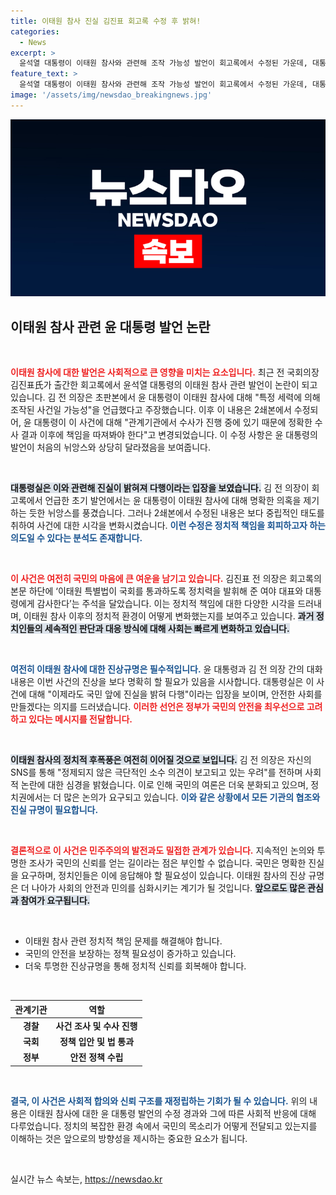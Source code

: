 ```yaml
---
title: 이태원 참사 진실 김진표 회고록 수정 후 밝혀!
categories:
  - News
excerpt: >
  윤석열 대통령이 이태원 참사와 관련해 조작 가능성 발언이 회고록에서 수정된 가운데, 대통령실은 진실이 밝혀져 다행이라고 전했습니다. 정치적 책임을 둘러싼 논란이 다시 수면 위로 떠오르고 있습니다. 궁금한 진실, 클릭해 보세요!
feature_text: >
  윤석열 대통령이 이태원 참사와 관련해 조작 가능성 발언이 회고록에서 수정된 가운데, 대통령실은 진실이 밝혀져 다행이라고 전했습니다. 정치적 책임을 둘러싼 논란이 다시 수면 위로 떠오르고 있습니다. 궁금한 진실, 클릭해 보세요!
image: '/assets/img/newsdao_breakingnews.jpg'
---
```


<p><img src="/assets/img/newsdao_breakingnews.jpg" alt="pcversion 속보" /></p>

<h2 data-ke-size="size26">이태원 참사 관련 윤 대통령 발언 논란</h2>

<p data-ke-size="size16">&nbsp;</p>

<p><b><span style="color: #ee2323;">이태원 참사에 대한 발언은 사회적으로 큰 영향을 미치는 요소입니다.</span></b> 최근 전 국회의장 김진표氏가 출간한 회고록에서 윤석열 대통령의 이태원 참사 관련 발언이 논란이 되고 있습니다. 김 전 의장은 초판본에서 윤 대통령이 이태원 참사에 대해 "특정 세력에 의해 조작된 사건일 가능성"을 언급했다고 주장했습니다. 이후 이 내용은 2쇄본에서 수정되어, 윤 대통령이 이 사건에 대해 "관계기관에서 수사가 진행 중에 있기 때문에 정확한 수사 결과 이후에 책임을 따져봐야 한다"고 변경되었습니다. 이 수정 사항은 윤 대통령의 발언이 처음의 뉘앙스와 상당히 달라졌음을 보여줍니다.</p>

<p data-ke-size="size16">&nbsp;</p>

<p><b><span style="background-color: #21538527;">대통령실은 이와 관련해 진실이 밝혀져 다행이라는 입장을 보였습니다.</span></b> 김 전 의장이 회고록에서 언급한 초기 발언에서는 윤 대통령이 이태원 참사에 대해 명확한 의혹을 제기하는 듯한 뉘앙스를 풍겼습니다. 그러나 2쇄본에서 수정된 내용은 보다 중립적인 태도를 취하여 사건에 대한 시각을 변화시켰습니다. <b><span style="color: #1a5490;">이런 수정은 정치적 책임을 회피하고자 하는 의도일 수 있다는 분석도 존재합니다.</span></b></p>

<p data-ke-size="size16">&nbsp;</p>

<p><b><span style="color: #ee2323;">이 사건은 여전히 국민의 마음에 큰 여운을 남기고 있습니다.</span></b> 김진표 전 의장은 회고록의 본문 하단에 ‘이태원 특별법이 국회를 통과하도록 정치력을 발휘해 준 여야 대표와 대통령에게 감사한다’는 주석을 달았습니다. 이는 정치적 책임에 대한 다양한 시각을 드러내며, 이태원 참사 이후의 정치적 환경이 어떻게 변화했는지를 보여주고 있습니다. <b><span style="background-color: #21538527;">과거 정치인들의 세속적인 판단과 대응 방식에 대해 사회는 빠르게 변화하고 있습니다.</span></b></p>

<p data-ke-size="size16">&nbsp;</p>

<p><b><span style="color: #1a5490;">여전히 이태원 참사에 대한 진상규명은 필수적입니다.</span></b> 윤 대통령과 김 전 의장 간의 대화 내용은 이번 사건의 진상을 보다 명확히 할 필요가 있음을 시사합니다. 대통령실은 이 사건에 대해 "이제라도 국민 앞에 진실을 밝혀 다행"이라는 입장을 보이며, 안전한 사회를 만들겠다는 의지를 드러냈습니다. <b><span style="color: #ee2323;">이러한 선언은 정부가 국민의 안전을 최우선으로 고려하고 있다는 메시지를 전달합니다.</span></b></p>

<p data-ke-size="size16">&nbsp;</p>

<p><b><span style="background-color: #21538527;">이태원 참사의 정치적 후폭풍은 여전히 이어질 것으로 보입니다.</span></b> 김 전 의장은 자신의 SNS를 통해 "정제되지 않은 극단적인 소수 의견이 보고되고 있는 우려"를 전하며 사회적 논란에 대한 심경을 밝혔습니다. 이로 인해 국민의 여론은 더욱 분화되고 있으며, 정치권에서는 더 많은 논의가 요구되고 있습니다. <b><span style="color: #1a5490;">이와 같은 상황에서 모든 기관의 협조와 진실 규명이 필요합니다.</span></b></p>

<p data-ke-size="size16">&nbsp;</p>

<p><b><span style="color: #ee2323;">결론적으로 이 사건은 민주주의의 발전과도 밀접한 관계가 있습니다.</span></b> 지속적인 논의와 투명한 조사가 국민의 신뢰를 얻는 길이라는 점은 부인할 수 없습니다. 국민은 명확한 진실을 요구하며, 정치인들은 이에 응답해야 할 필요성이 있습니다. 이태원 참사의 진상 규명은 더 나아가 사회의 안전과 민의를 심화시키는 계기가 될 것입니다. <b><span style="background-color: #21538527;">앞으로도 많은 관심과 참여가 요구됩니다.</span></b></p>

<p data-ke-size="size16">&nbsp;</p>

<ul>
  <li>이태원 참사 관련 정치적 책임 문제를 해결해야 합니다.</li>
  <li>국민의 안전을 보장하는 정책 필요성이 증가하고 있습니다.</li>
  <li>더욱 투명한 진상규명을 통해 정치적 신뢰를 회복해야 합니다.</li>
</ul>

<p data-ke-size="size16">&nbsp;</p>

<table>
  <thead>
    <tr>
      <th style="text-align: center;">관계기관</th>
      <th style="text-align: center;">역할</th>
    </tr>
  </thead>
  <tbody>
    <tr>
      <td style="text-align: center; height: 17px;"><b>경찰</b></td>
      <td style="text-align: center; height: 17px;"><b>사건 조사 및 수사 진행</b></td>
    </tr>
    <tr>
      <td style="text-align: center; height: 17px;"><b>국회</b></td>
      <td style="text-align: center; height: 17px;"><b>정책 입안 및 법 통과</b></td>
    </tr>
    <tr>
      <td style="text-align: center; height: 17px;"><b>정부</b></td>
      <td style="text-align: center; height: 17px;"><b>안전 정책 수립</b></td>
    </tr>
  </tbody>
</table>

<p data-ke-size="size16">&nbsp;</p>

<p><b><span style="color: #1a5490;">결국, 이 사건은 사회적 합의와 신뢰 구조를 재정립하는 기회가 될 수 있습니다.</span></b> 
위의 내용은 이태원 참사에 대한 윤 대통령 발언의 수정 경과와 그에 따른 사회적 반응에 대해 다루었습니다. 정치의 복잡한 환경 속에서 국민의 목소리가 어떻게 전달되고 있는지를 이해하는 것은 앞으로의 방향성을 제시하는 중요한 요소가 됩니다. </p>

<p data-ke-size="size16">&nbsp;</p>
실시간 뉴스 속보는, <a href="https://newsdao.kr" rel="dofollow">https://newsdao.kr</a>



